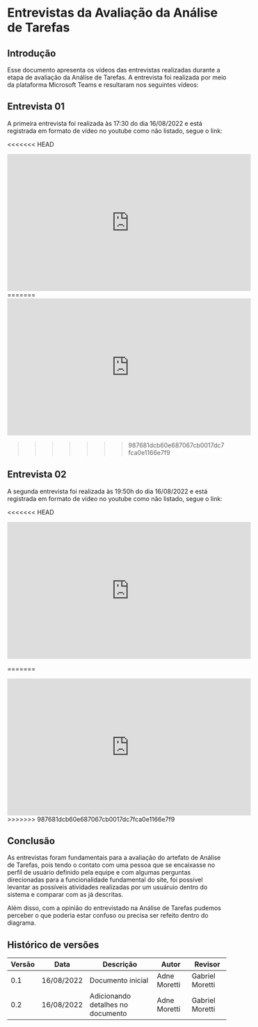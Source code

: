 # Entrevistas da Avaliação da Análise de Tarefas

## Introdução
Esse documento apresenta os vídeos das entrevistas realizadas durante a etapa de avaliação da Análise de Tarefas. A entrevista foi realizada por meio da plataforma Microsoft Teams e resultaram nos seguintes vídeos:

## Entrevista 01
A primeira entrevista foi realizada às 17:30 do dia 16/08/2022 e está registrada em formato de vídeo no youtube como não listado, segue o link: 

<<<<<<< HEAD
<iframe width="560" height="315" src="https://youtu.be/zcBSABOt0Lc" title="YouTube video player" frameborder="0" allow="accelerometer; autoplay; clipboard-write; encrypted-media; gyroscope; picture-in-picture" allowfullscreen></iframe>
=======
<iframe width="560" height="315" src="https://www.youtube.com/embed/NcldLPOocOs" title="YouTube video player" frameborder="0" allow="accelerometer; autoplay; clipboard-write; encrypted-media; gyroscope; picture-in-picture" allowfullscreen></iframe>

>>>>>>> 987681dcb60e687067cb0017dc7fca0e1166e7f9

## Entrevista 02
A segunda entrevista foi realizada às 19:50h do dia 16/08/2022 e está registrada em formato de vídeo no youtube como não listado, segue o link: 

<<<<<<< HEAD
<iframe width="560" height="315" src="https://youtu.be/NcldLPOocOs" title="YouTube video player" frameborder="0" allow="accelerometer; autoplay; clipboard-write; encrypted-media; gyroscope; picture-in-picture" allowfullscreen></iframe>

=======
<iframe width="560" height="315" src="https://www.youtube.com/embed/zcBSABOt0Lc" title="YouTube video player" frameborder="0" allow="accelerometer; autoplay; clipboard-write; encrypted-media; gyroscope; picture-in-picture" allowfullscreen></iframe>
>>>>>>> 987681dcb60e687067cb0017dc7fca0e1166e7f9

## Conclusão 
As entrevistas foram fundamentais para a avaliação do artefato de Análise de Tarefas, pois tendo o contato com uma pessoa que se encaixasse no perfil de usuário definido pela equipe e com algumas perguntas direcionadas para a funcionalidade fundamental do site, foi possível levantar as possíveis atividades realizadas por um usuáruio dentro do sistema e comparar com as já descritas. 

Além disso, com a opinião do entrevistado na Análise de Tarefas pudemos perceber o que poderia estar confuso ou precisa ser refeito dentro do diagrama.

## Histórico de versões

| Versão | Data       | Descrição                                 | Autor        | Revisor   |
| ------ | ---------- | ----------------------------------------- | ------------ | --------- |
| 0.1    | 16/08/2022 | Documento inicial                         | Adne Moretti  | Gabriel Moretti  |
| 0.2    | 16/08/2022 | Adicionando detalhes no documento                | Adne Moretti  | Gabriel Moretti  |
